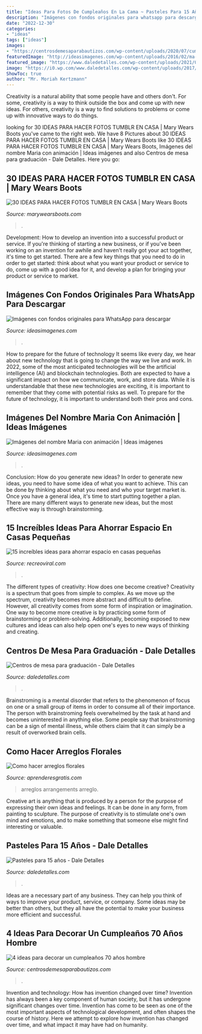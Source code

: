 ```yaml
---
title: "Ideas Para Fotos De Cumpleaños En La Cama ~ Pasteles Para 15 Años"
description: "Imágenes con fondos originales para whatsapp para descargar"
date: "2022-12-30"
categories:
- "ideas"
tags: ["ideas"]
images:
- "https://centrosdemesaparabautizos.com/wp-content/uploads/2020/07/cumpleaños-70-años-hombre-como-organizar.jpg"
featuredImage: "http://ideasimagenes.com/wp-content/uploads/2016/02/ma-1.jpeg"
featured_image: "https://www.daledetalles.com/wp-content/uploads/2021/03/pastel-quince-anos5-696x1044.jpg"
image: "https://i0.wp.com/www.daledetalles.com/wp-content/uploads/2017/06/graduacion-centros-de-mesa3.jpg?resize=564%2C751"
ShowToc: true
author: "Mr. Moriah Kertzmann"
---
```



Creativity is a natural ability that some people have and others don't. For some, creativity is a way to think outside the box and come up with new ideas. For others, creativity is a way to find solutions to problems or come up with innovative ways to do things.

	

		
looking for 30 IDEAS PARA HACER FOTOS TUMBLR EN CASA | Mary Wears Boots you've came to the right web. We have 8 Pictures about 30 IDEAS PARA HACER FOTOS TUMBLR EN CASA | Mary Wears Boots like 30 IDEAS PARA HACER FOTOS TUMBLR EN CASA | Mary Wears Boots, Imágenes del nombre Maria con animación | Ideas imágenes and also Centros de mesa para graduación - Dale Detalles. Here you go:
		
    
## 30 IDEAS PARA HACER FOTOS TUMBLR EN CASA | Mary Wears Boots

<img loading=lazy src="https://1.bp.blogspot.com/-gAYjpXRcaCE/XpEDDTp1JlI/AAAAAAAANAI/IBSaTJFlopEfMFZ3sS4nRzyLcIKiZ8GegCNcBGAsYHQ/s1600/fotos%2Btumblr%2Bsola.JPG" onerror="this.onerror=null;this.src='https://tse1.mm.bing.net/th?id=OIP.Cd_wKO7MJKrsIH7_6Ox8qwHaLH&amp;pid=15.1';" alt="30 IDEAS PARA HACER FOTOS TUMBLR EN CASA | Mary Wears Boots">

_Source: marywearsboots.com_

>. 

	

Development: How to develop an invention into a successful product or service.
If you're thinking of starting a new business, or if you've been working on an invention for awhile and haven't really got your act together, it's time to get started. There are a few key things that you need to do in order to get started: think about what you want your product or service to do, come up with a good idea for it, and develop a plan for bringing your product or service to market.

    
## Imágenes Con Fondos Originales Para WhatsApp Para Descargar

<img loading=lazy src="https://ideasimagenes.com/wp-content/uploads/2015/07/EB6.jpg" onerror="this.onerror=null;this.src='https://tse3.mm.bing.net/th?id=OIP.LDhJk9Ag6IerB3bPPxp7WgAAAA&amp;pid=15.1';" alt="Imágenes con fondos originales para WhatsApp para descargar">

_Source: ideasimagenes.com_

>. 

	

How to prepare for the future of technology
It seems like every day, we hear about new technology that is going to change the way we live and work. In 2022, some of the most anticipated technologies will be the artificial intelligence (AI) and blockchain technologies. Both are expected to have a significant impact on how we communicate, work, and store data. While it is understandable that these new technologies are exciting, it is important to remember that they come with potential risks as well. To prepare for the future of technology, it is important to understand both their pros and cons.

    
## Imágenes Del Nombre Maria Con Animación | Ideas Imágenes

<img loading=lazy src="http://ideasimagenes.com/wp-content/uploads/2016/02/ma-1.jpeg" onerror="this.onerror=null;this.src='https://tse2.mm.bing.net/th?id=OIP.tPrW4s1igePT-et5yDGaTgHaE8&amp;pid=15.1';" alt="Imágenes del nombre Maria con animación | Ideas imágenes">

_Source: ideasimagenes.com_

>. 

	

Conclusion: How do you generate new ideas?
In order to generate new ideas, you need to have some idea of what you want to achieve. This can be done by thinking about what you need and who your target market is. Once you have a general idea, it's time to start putting together a plan. There are many different ways to generate new ideas, but the most effective way is through brainstorming.

    
## 15 Increíbles Ideas Para Ahorrar Espacio En Casas Pequeñas

<img loading=lazy src="https://www.recreoviral.com/wp-content/uploads/2016/04/Increíbles-ideas-para-ahorrar-espacio-en-departamentos-pequeños-7.jpg" onerror="this.onerror=null;this.src='https://tse4.mm.bing.net/th?id=OIP.HIAssGj1-eSqA8koExG5FwHaLK&amp;pid=15.1';" alt="15 increíbles ideas para ahorrar espacio en casas pequeñas">

_Source: recreoviral.com_

>. 

	

The different types of creativity: How does one become creative?
Creativity is a spectrum that goes from simple to complex. As we move up the spectrum, creativity becomes more abstract and difficult to define. However, all creativity comes from some form of inspiration or imagination. One way to become more creative is by practicing some form of brainstorming or problem-solving. Additionally, becoming exposed to new cultures and ideas can also help open one's eyes to new ways of thinking and creating.

    
## Centros De Mesa Para Graduación - Dale Detalles

<img loading=lazy src="https://i0.wp.com/www.daledetalles.com/wp-content/uploads/2017/06/graduacion-centros-de-mesa3.jpg?resize=564%2C751" onerror="this.onerror=null;this.src='https://tse1.mm.bing.net/th?id=OIP.Ax6QJ22kcXdg009TdegwUAHaJ3&amp;pid=15.1';" alt="Centros de mesa para graduación - Dale Detalles">

_Source: daledetalles.com_

>. 

	

Brainstroming is a mental disorder that refers to the phenomenon of focus on one or a small group of items in order to consume all of their importance. The person with brainstroming feels overwhelmed by the task at hand and becomes uninterested in anything else. Some people say that brainstroming can be a sign of mental illness, while others claim that it can simply be a result of overworked brain cells.

    
## Como Hacer Arreglos Florales

<img loading=lazy src="https://www.aprenderesgratis.com/wp-content/uploads/2020/03/idea-arreglo-floral-san-valentin-590x1024.jpg" onerror="this.onerror=null;this.src='https://tse2.mm.bing.net/th?id=OIP.ozw1qKFA-NL91yGeYW33mAHaM2&amp;pid=15.1';" alt="Como hacer arreglos florales">

_Source: aprenderesgratis.com_

>arreglos arrangements arreglo. 

	

Creative art is anything that is produced by a person for the purpose of expressing their own ideas and feelings. It can be done in any form, from painting to sculpture. The purpose of creativity is to stimulate one's own mind and emotions, and to make something that someone else might find interesting or valuable.

    
## Pasteles Para 15 Años - Dale Detalles

<img loading=lazy src="https://www.daledetalles.com/wp-content/uploads/2021/03/pastel-quince-anos5-696x1044.jpg" onerror="this.onerror=null;this.src='https://tse4.mm.bing.net/th?id=OIP.lg_PhooiQ3cw0hnz5vbFvwHaLH&amp;pid=15.1';" alt="Pasteles para 15 años - Dale Detalles">

_Source: daledetalles.com_

>. 

	

Ideas are a necessary part of any business. They can help you think of ways to improve your product, service, or company. Some ideas may be better than others, but they all have the potential to make your business more efficient and successful.

    
## 4 Ideas Para Decorar Un Cumpleaños 70 Años Hombre

<img loading=lazy src="https://centrosdemesaparabautizos.com/wp-content/uploads/2020/07/cumpleaños-70-años-hombre-como-organizar.jpg" onerror="this.onerror=null;this.src='https://tse1.mm.bing.net/th?id=OIP.tyWN7SGvMFdhPcQPTiYAfwAAAA&amp;pid=15.1';" alt="4 ideas para decorar un cumpleaños 70 años hombre">

_Source: centrosdemesaparabautizos.com_

>. 

	

Invention and technology: How has invention changed over time?
Invention has always been a key component of human society, but it has undergone significant changes over time. Invention has come to be seen as one of the most important aspects of technological development, and often shapes the course of history. Here we attempt to explore how invention has changed over time, and what impact it may have had on humanity.

